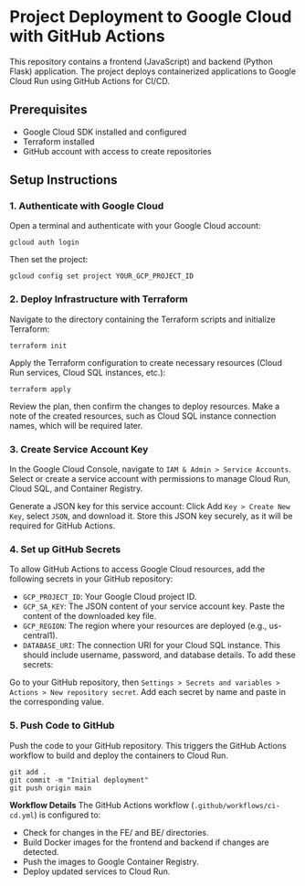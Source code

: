 # Project Deployment to Google Cloud with GitHub Actions
This repository contains a frontend (JavaScript) and backend (Python Flask) application. The project deploys containerized applications to Google Cloud Run using GitHub Actions for CI/CD.

## Prerequisites
- Google Cloud SDK installed and configured
- Terraform installed
- GitHub account with access to create repositories

## Setup Instructions
### 1. Authenticate with Google Cloud
Open a terminal and authenticate with your Google Cloud account:

`gcloud auth login`

Then set the project:

`gcloud config set project YOUR_GCP_PROJECT_ID`

### 2. Deploy Infrastructure with Terraform
Navigate to the directory containing the Terraform scripts and initialize Terraform:

`terraform init`

Apply the Terraform configuration to create necessary resources (Cloud Run services, Cloud SQL instances, etc.):

`terraform apply`

Review the plan, then confirm the changes to deploy resources. Make a note of the created resources, such as Cloud SQL instance connection names, which will be required later.

### 3. Create Service Account Key
In the Google Cloud Console, navigate to `IAM & Admin > Service Accounts`.
Select or create a service account with permissions to manage Cloud Run, Cloud SQL, and Container Registry.

Generate a JSON key for this service account:
Click Add `Key > Create New Key`, select `JSON`, and download it.
Store this JSON key securely, as it will be required for GitHub Actions.

### 4. Set up GitHub Secrets
To allow GitHub Actions to access Google Cloud resources, add the following secrets in your GitHub repository:

- `GCP_PROJECT_ID`: Your Google Cloud project ID.
- `GCP_SA_KEY`: The JSON content of your service account key. Paste the content of the downloaded key file.
- `GCP_REGION`: The region where your resources are deployed (e.g., us-central1).
- `DATABASE_URI`: The connection URI for your Cloud SQL instance. This should include username, password, and database details.
To add these secrets:

Go to your GitHub repository, then `Settings > Secrets and variables > Actions > New repository secret`.
Add each secret by name and paste in the corresponding value.

### 5. Push Code to GitHub
Push the code to your GitHub repository. This triggers the GitHub Actions workflow to build and deploy the containers to Cloud Run.

```
git add .
git commit -m "Initial deployment"
git push origin main
```

**Workflow Details**
The GitHub Actions workflow (`.github/workflows/ci-cd.yml`) is configured to:

- Check for changes in the FE/ and BE/ directories.
- Build Docker images for the frontend and backend if changes are detected.
- Push the images to Google Container Registry.
- Deploy updated services to Cloud Run.
